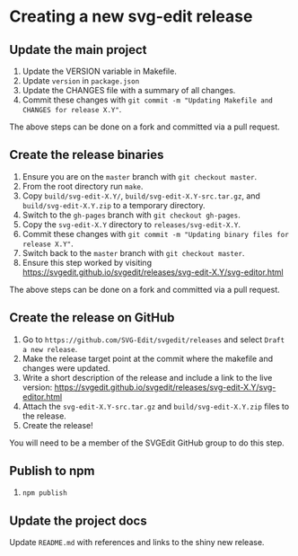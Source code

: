 # Creating a new svg-edit release

## Update the main project

  1. Update the VERSION variable in Makefile.
  2. Update `version` in `package.json`
  3. Update the CHANGES file with a summary of all changes.
  4. Commit these changes with `git commit -m "Updating Makefile and CHANGES for release X.Y"`.

The above steps can be done on a fork and committed via a pull request.

## Create the release binaries

  1. Ensure you are on the `master` branch with `git checkout master`.
  2. From the root directory run `make`.
  3. Copy `build/svg-edit-X.Y/`, `build/svg-edit-X.Y-src.tar.gz`, and `build/svg-edit-X.Y.zip` to a temporary directory.
  4. Switch to the `gh-pages` branch with `git checkout gh-pages`.
  5. Copy the `svg-edit-X.Y` directory to `releases/svg-edit-X.Y`.
  6. Commit these changes with `git commit -m "Updating binary files for release X.Y"`.
  7. Switch back to the `master` branch with `git checkout master`.
  8. Ensure this step worked by visiting https://svgedit.github.io/svgedit/releases/svg-edit-X.Y/svg-editor.html

The above steps can be done on a fork and committed via a pull request.

## Create the release on GitHub

  1. Go to `https://github.com/SVG-Edit/svgedit/releases` and select `Draft a new release`.
  2. Make the release target point at the commit where the makefile and changes were updated.
  3. Write a short description of the release and include a link to the live version:
     https://svgedit.github.io/svgedit/releases/svg-edit-X.Y/svg-editor.html
  4. Attach the `svg-edit-X.Y-src.tar.gz` and `build/svg-edit-X.Y.zip` files to the release.
  5. Create the release!

You will need to be a member of the SVGEdit GitHub group to do this step.

## Publish to npm

1. `npm publish`

## Update the project docs

Update `README.md` with references and links to the shiny new release.
